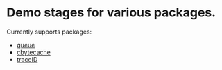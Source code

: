 # Demo stages for various packages.

Currently supports packages:
* [queue](https://github.com/koykov/queue)
* [cbytecache](https://github.com/koykov/cbytecache)
* [traceID](https://github.com/koykov/traceID)
